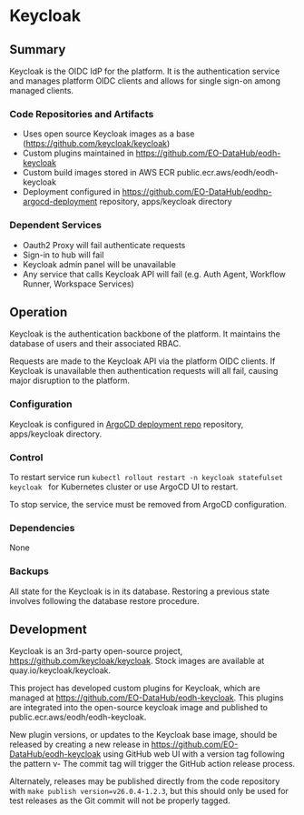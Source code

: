 # Keycloak

## Summary

Keycloak is the OIDC IdP for the platform. It is the authentication service and manages platform OIDC clients and allows for single sign-on among managed clients.

### Code Repositories and Artifacts

- Uses open source Keycloak images as a base (https://github.com/keycloak/keycloak)
- Custom plugins maintained in https://github.com/EO-DataHub/eodh-keycloak
- Custom build images stored in AWS ECR public.ecr.aws/eodh/eodh-keycloak
- Deployment configured in https://github.com/EO-DataHub/eodhp-argocd-deployment repository, apps/keycloak directory

### Dependent Services

- Oauth2 Proxy will fail authenticate requests
- Sign-in to hub will fail
- Keycloak admin panel will be unavailable
- Any service that calls Keycloak API will fail (e.g. Auth Agent, Workflow Runner, Workspace Services)

## Operation

Keycloak is the authentication backbone of the platform. It maintains the database of users and their associated RBAC.

Requests are made to the Keycloak API via the platform OIDC clients. If Keycloak is unavailable then authentication requests will all fail, causing major disruption to the platform.

### Configuration

Keycloak is configured in [ArgoCD deployment repo](https://github.com/EO-DataHub/eodhp-argocd-deployment) repository, apps/keycloak directory.

### Control

To restart service run `kubectl rollout restart -n keycloak statefulset keycloak ` for Kubernetes cluster or use ArgoCD UI to restart.

To stop service, the service must be removed from ArgoCD configuration.

### Dependencies

None

### Backups

All state for the Keycloak is in its database. Restoring a previous state involves following the database restore procedure.

## Development

Keycloak is an 3rd-party open-source project, https://github.com/keycloak/keycloak. Stock images are available at quay.io/keycloak/keycloak.

This project has developed custom plugins for Keycloak, which are managed at https://github.com/EO-DataHub/eodh-keycloak. This plugins are integrated into the open-source keycloak image and published to public.ecr.aws/eodh/eodh-keycloak.

New plugin versions, or updates to the Keycloak base image, should be released by creating a new release in https://github.com/EO-DataHub/eodh-keycloak using GitHub web UI with a version tag following the pattern v<keycloak-base-version>-<plugin-version> The commit tag will trigger the GitHub action release process.

Alternately, releases may be published directly from the code repository with `make publish version=v26.0.4-1.2.3`, but this should only be used for test releases as the Git commit will not be properly tagged.
